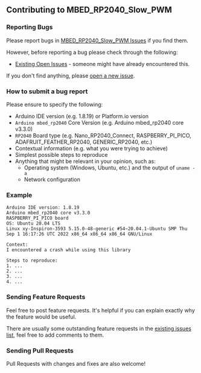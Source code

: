 ## Contributing to MBED_RP2040_Slow_PWM

### Reporting Bugs

Please report bugs in [MBED_RP2040_Slow_PWM Issues](https://github.com/khoih-prog/MBED_RP2040_Slow_PWM/issues) if you find them.

However, before reporting a bug please check through the following:

* [Existing Open Issues](https://github.com/khoih-prog/MBED_RP2040_Slow_PWM/issues) - someone might have already encountered this.

If you don't find anything, please [open a new issue](https://github.com/khoih-prog/MBED_RP2040_Slow_PWM/issues/new).

### How to submit a bug report

Please ensure to specify the following:

* Arduino IDE version (e.g. 1.8.19) or Platform.io version
* `Arduino mbed_rp2040` Core Version (e.g. Arduino mbed_rp2040 core v3.3.0)
* `RP2040` Board type (e.g. Nano_RP2040_Connect, RASPBERRY_PI_PICO, ADAFRUIT_FEATHER_RP2040, GENERIC_RP2040, etc.)
* Contextual information (e.g. what you were trying to achieve)
* Simplest possible steps to reproduce
* Anything that might be relevant in your opinion, such as:
  * Operating system (Windows, Ubuntu, etc.) and the output of `uname -a`
  * Network configuration


### Example

```
Arduino IDE version: 1.8.19
Arduino mbed_rp2040 core v3.3.0
RASPBERRY_PI_PICO board
OS: Ubuntu 20.04 LTS
Linux xy-Inspiron-3593 5.15.0-48-generic #54~20.04.1-Ubuntu SMP Thu Sep 1 16:17:26 UTC 2022 x86_64 x86_64 x86_64 GNU/Linux

Context:
I encountered a crash while using this library

Steps to reproduce:
1. ...
2. ...
3. ...
4. ...
```

### Sending Feature Requests

Feel free to post feature requests. It's helpful if you can explain exactly why the feature would be useful.

There are usually some outstanding feature requests in the [existing issues list](https://github.com/khoih-prog/MBED_RP2040_Slow_PWM/issues?q=is%3Aopen+is%3Aissue+label%3Aenhancement), feel free to add comments to them.

### Sending Pull Requests

Pull Requests with changes and fixes are also welcome!

